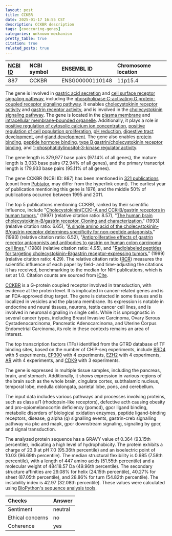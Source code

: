 ```yaml
---
layout: post
title: CCKBR
date: 2025-01-17 16:55 CST
description: CCKBR description
tags: [cooccuring-genes]
categories: unknown-mechanism
pretty_table: true
citation: true
related_posts: true
---
```




| [NCBI ID](https://www.ncbi.nlm.nih.gov/gene/887) | NCBI symbol | ENSEMBL ID | Chromosome location |
| :-------- | :------- | :-------- | :------- |
| 887  | CCKBR | ENSG00000110148 | 11p15.4 |



The gene is involved in [gastric acid secretion](https://amigo.geneontology.org/amigo/term/GO:0001696) and [cell surface receptor signaling pathway](https://amigo.geneontology.org/amigo/term/GO:0007166), including the [phospholipase C-activating G protein-coupled receptor signaling pathway](https://amigo.geneontology.org/amigo/term/GO:0007200). It enables [cholecystokinin receptor activity](https://amigo.geneontology.org/amigo/term/GO:0004951) and [gastrin receptor activity](https://amigo.geneontology.org/amigo/term/GO:0015054), and is involved in the [cholecystokinin signaling pathway](https://amigo.geneontology.org/amigo/term/GO:0038188). The gene is located in the [plasma membrane](https://amigo.geneontology.org/amigo/term/GO:0005886) and [intracellular membrane-bounded organelle](https://amigo.geneontology.org/amigo/term/GO:0043231). Additionally, it plays a role in [positive regulation of cytosolic calcium ion concentration](https://amigo.geneontology.org/amigo/term/GO:0007204), [positive regulation of cell population proliferation](https://amigo.geneontology.org/amigo/term/GO:0008284), [pH reduction](https://amigo.geneontology.org/amigo/term/GO:0045851), [digestive tract development](https://amigo.geneontology.org/amigo/term/GO:0048565), and [gland development](https://amigo.geneontology.org/amigo/term/GO:0048732). The gene also enables [protein binding](https://amigo.geneontology.org/amigo/term/GO:0005515), [peptide hormone binding](https://amigo.geneontology.org/amigo/term/GO:0017046), [type B gastrin/cholecystokinin receptor binding](https://amigo.geneontology.org/amigo/term/GO:0031741), and [1-phosphatidylinositol-3-kinase regulator activity](https://amigo.geneontology.org/amigo/term/GO:0046935).


The gene length is 379,977 base pairs (97.14% of all genes), the mature length is 3,033 base pairs (72.94% of all genes), and the primary transcript length is 179,933 base pairs (95.11% of all genes).


The gene CCKBR (NCBI ID: 887) has been mentioned in [321 publications](https://pubmed.ncbi.nlm.nih.gov/?term=%22CCKBR%22) (count from [Pubtator](https://academic.oup.com/nar/article/47/W1/W587/5494727), may differ from the hyperlink count). The earliest year of publication mentioning this gene is 1976, and the middle 50% of publications occurred between 1995 and 2011.


The top 5 publications mentioning CCKBR, ranked by their scientific influence, include "[Cholecystokinin(CCK)-A and CCK-B/gastrin receptors in human tumors.](https://pubmed.ncbi.nlm.nih.gov/9102227)" (1997) (relative citation ratio: 8.57), "[The human brain cholecystokinin-B/gastrin receptor. Cloning and characterization.](https://pubmed.ncbi.nlm.nih.gov/7681836)" (1993) (relative citation ratio: 6.65), "[A single amino acid of the cholecystokinin-B/gastrin receptor determines specificity for non-peptide antagonists.](https://pubmed.ncbi.nlm.nih.gov/8455720)" (1993) (relative citation ratio: 6.52), "[Antiproliferative effects of gastrin receptor antagonists and antibodies to gastrin on human colon carcinoma cell lines.](https://pubmed.ncbi.nlm.nih.gov/3191491)" (1988) (relative citation ratio: 4.95), and "[Radiolabeled peptides for targeting cholecystokinin-B/gastrin receptor-expressing tumors.](https://pubmed.ncbi.nlm.nih.gov/10452322)" (1999) (relative citation ratio: 4.29). The relative citation ratio ([RCR](https://journals.plos.org/plosbiology/article?id=10.1371/journal.pbio.1002541)) measures the scientific influence of each paper by field- and time-adjusting the citations it has received, benchmarking to the median for NIH publications, which is set at 1.0. Citation counts are sourced from [iCite](https://icite.od.nih.gov).


[CCKBR](https://www.proteinatlas.org/ENSG00000110148-CCKBR) is a G-protein coupled receptor involved in transduction, with evidence at the protein level. It is implicated in cancer-related genes and is an FDA-approved drug target. The gene is detected in some tissues and is localized in vesicles and the plasma membrane. Its expression is notable in endocrine and neural tissues, neurons, testis cancer cell lines, and is involved in neuronal signaling in single cells. While it is unprognostic in several cancer types, including Breast Invasive Carcinoma, Ovary Serous Cystadenocarcinoma, Pancreatic Adenocarcinoma, and Uterine Corpus Endometrial Carcinoma, its role in these contexts remains an area of interest.


The top transcription factors (TFs) identified from the GTRD database of TF binding sites, based on the number of CHIP-seq experiments, include [BRD4](https://www.ncbi.nlm.nih.gov/gene/23476) with 5 experiments, [EP300](https://www.ncbi.nlm.nih.gov/gene/2033) with 4 experiments, [EZH2](https://www.ncbi.nlm.nih.gov/gene/2146) with 4 experiments, [AR](https://www.ncbi.nlm.nih.gov/gene/367) with 4 experiments, and [CDK9](https://www.ncbi.nlm.nih.gov/gene/1025) with 3 experiments.





The gene is expressed in multiple tissue samples, including the pancreas, brain, and stomach. Additionally, it shows expression in various regions of the brain such as the whole brain, cingulate cortex, subthalamic nucleus, temporal lobe, medulla oblongata, parietal lobe, pons, and cerebellum.


The input data includes various pathways and processes involving proteins, such as class a/1 (rhodopsin-like receptors), defective acth causing obesity and pro-opiomelanocortin deficiency (pomcd), gpcr ligand binding, metabolic disorders of biological oxidation enzymes, peptide ligand-binding receptors, disease, g alpha (q) signalling events, gastrin-creb signalling pathway via pkc and mapk, gpcr downstream signaling, signaling by gpcr, and signal transduction.



The analyzed protein sequence has a GRAVY value of 0.364 (93.15th percentile), indicating a high level of hydrophobicity. The protein exhibits a charge of 23.9 at pH 7.0 (95.36th percentile) and an isoelectric point of 10.03 (96.69th percentile). The median structural flexibility is 0.985 (7.58th percentile), with a length of 447 amino acids (51.55th percentile) and a molecular weight of 48418.57 Da (49.96th percentile). The secondary structure affinities are 29.08% for helix (24.15th percentile), 40.27% for sheet (87.05th percentile), and 28.86% for turn (54.82th percentile). The instability index is 42.97 (32.08th percentile). These values were calculated using [BioPython's sequence analysis tools](https://biopython.org/docs/1.75/api/Bio.SeqUtils.ProtParam.html).





| Checks    | Answer |
| :-------- | :------- |
| Sentiment  | neutral   |
| Ethical concerns | no     |
| Coherence    | yes    |